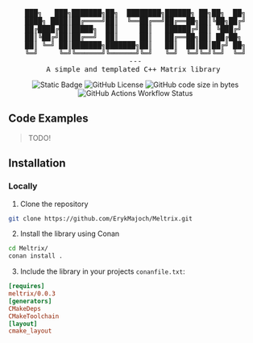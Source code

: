 <div align="center">
<pre>
███╗   ███╗███████╗██╗  ████████╗██████╗ ██╗██╗  ██╗
████╗ ████║██╔════╝██║  ╚══██╔══╝██╔══██╗██║╚██╗██╔╝
██╔████╔██║█████╗  ██║     ██║   ██████╔╝██║ ╚███╔╝ 
██║╚██╔╝██║██╔══╝  ██║     ██║   ██╔══██╗██║ ██╔██╗ 
██║ ╚═╝ ██║███████╗███████╗██║   ██║  ██║██║██╔╝ ██╗
╚═╝     ╚═╝╚══════╝╚══════╝╚═╝   ╚═╝  ╚═╝╚═╝╚═╝  ╚═╝
---
A simple and templated C++ Matrix library 
</pre>

![Static Badge](https://img.shields.io/badge/C%2B%2B-17-purple?style=flat-square)
![GitHub License](https://img.shields.io/github/license/ErykMajoch/Meltrix?style=flat-square&label=License&color=purple)
![GitHub code size in bytes](https://img.shields.io/github/languages/code-size/ErykMajoch/Meltrix?style=flat-square&label=Library%20Size&color=purple)
![GitHub Actions Workflow Status](https://img.shields.io/github/actions/workflow/status/ErykMajoch/Meltrix/.github%2Fworkflows%2FCMakeBuild.yml?style=flat-square&label=Build)

</div>

## Code Examples

> TODO!

## Installation

### Locally

1. Clone the repository

```bash
git clone https://github.com/ErykMajoch/Meltrix.git
```

2. Install the library using Conan

```bash
cd Meltrix/
conan install .
```

3. Include the library in your projects `conanfile.txt`:

```cfg
[requires]
meltrix/0.0.3
[generators]
CMakeDeps
CMakeToolchain
[layout]
cmake_layout
```
